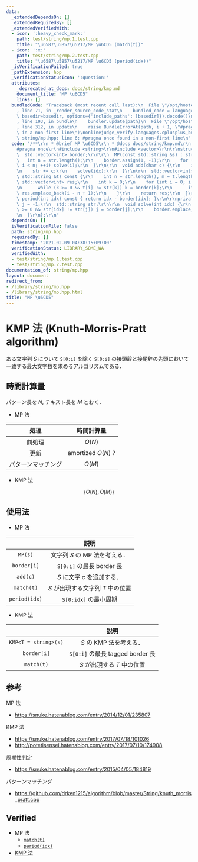 ```yaml
---
data:
  _extendedDependsOn: []
  _extendedRequiredBy: []
  _extendedVerifiedWith:
  - icon: ':heavy_check_mark:'
    path: test/string/mp.1.test.cpp
    title: "\u6587\u5B57\u5217/MP \u6CD5 (match(t))"
  - icon: ':x:'
    path: test/string/mp.2.test.cpp
    title: "\u6587\u5B57\u5217/MP \u6CD5 (period(idx))"
  _isVerificationFailed: true
  _pathExtension: hpp
  _verificationStatusIcon: ':question:'
  attributes:
    _deprecated_at_docs: docs/string/kmp.md
    document_title: "MP \u6CD5"
    links: []
  bundledCode: "Traceback (most recent call last):\n  File \"/opt/hostedtoolcache/Python/3.9.1/x64/lib/python3.9/site-packages/onlinejudge_verify/documentation/build.py\"\
    , line 71, in _render_source_code_stat\n    bundled_code = language.bundle(stat.path,\
    \ basedir=basedir, options={'include_paths': [basedir]}).decode()\n  File \"/opt/hostedtoolcache/Python/3.9.1/x64/lib/python3.9/site-packages/onlinejudge_verify/languages/cplusplus.py\"\
    , line 193, in bundle\n    bundler.update(path)\n  File \"/opt/hostedtoolcache/Python/3.9.1/x64/lib/python3.9/site-packages/onlinejudge_verify/languages/cplusplus_bundle.py\"\
    , line 312, in update\n    raise BundleErrorAt(path, i + 1, \"#pragma once found\
    \ in a non-first line\")\nonlinejudge_verify.languages.cplusplus_bundle.BundleErrorAt:\
    \ string/mp.hpp: line 6: #pragma once found in a non-first line\n"
  code: "/**\r\n * @brief MP \u6CD5\r\n * @docs docs/string/kmp.md\r\n */\r\n\r\n\
    #pragma once\r\n#include <string>\r\n#include <vector>\r\n\r\nstruct MP {\r\n\
    \  std::vector<int> border;\r\n\r\n  MP(const std::string &s) : str(s) {\r\n \
    \   int n = str.length();\r\n    border.assign(1, -1);\r\n    for (int i = 0;\
    \ i < n; ++i) solve(i);\r\n  }\r\n\r\n  void add(char c) {\r\n    int idx = str.length();\r\
    \n    str += c;\r\n    solve(idx);\r\n  }\r\n\r\n  std::vector<int> match(const\
    \ std::string &t) const {\r\n    int n = str.length(), m = t.length();\r\n   \
    \ std::vector<int> res;\r\n    int k = 0;\r\n    for (int i = 0; i < m; ++i) {\r\
    \n      while (k >= 0 && t[i] != str[k]) k = border[k];\r\n      if (++k == n)\
    \ res.emplace_back(i - n + 1);\r\n    }\r\n    return res;\r\n  }\r\n\r\n  int\
    \ period(int idx) const { return idx - border[idx]; }\r\n\r\nprivate:\r\n  int\
    \ j = -1;\r\n  std::string str;\r\n\r\n  void solve(int idx) {\r\n    while (j\
    \ >= 0 && str[idx] != str[j]) j = border[j];\r\n    border.emplace_back(++j);\r\
    \n  }\r\n};\r\n"
  dependsOn: []
  isVerificationFile: false
  path: string/mp.hpp
  requiredBy: []
  timestamp: '2021-02-09 04:38:15+09:00'
  verificationStatus: LIBRARY_SOME_WA
  verifiedWith:
  - test/string/mp.1.test.cpp
  - test/string/mp.2.test.cpp
documentation_of: string/mp.hpp
layout: document
redirect_from:
- /library/string/mp.hpp
- /library/string/mp.hpp.html
title: "MP \u6CD5"
---
```

# KMP 法 (Knuth-Morris-Pratt algorithm)

ある文字列 $S$ について `S[0:i]` を除く `S[0:i]` の接頭辞と接尾辞の先頭において一致する最大文字数を求めるアルゴリズムである．


## 時間計算量

パターン長を $N$, テキスト長を $M$ とおく．

- MP 法

|処理|時間計算量|
|:--:|:--:|
|前処理|$O(N)$|
|更新|$\text{amortized } O(N)$ ?|
|パターンマッチング|$O(M)$|

- KMP 法

$$\langle O(N), O(M) \rangle$$


## 使用法

- MP 法

||説明|
|:--:|:--:|
|`MP(s)`|文字列 $S$ の MP 法を考える．|
|`border[i]`|`S[0:i]` の最長 border 長|
|`add(c)`|$S$ に文字 $c$ を追加する．|
|`match(t)`|$S$ が出現する文字列 $T$ 中の位置|
|`period(idx)`|`S[0:idx]` の最小周期|

- KMP 法

||説明|
|:--:|:--:|
|`KMP<T = string>(s)`|$S$ の KMP 法を考える．|
|`border[i]`|`S[0:i]` の最長 tagged border 長|
|`match(t)`|$S$ が出現する $T$ 中の位置|


## 参考

MP 法
- https://snuke.hatenablog.com/entry/2014/12/01/235807

KMP 法
- https://snuke.hatenablog.com/entry/2017/07/18/101026
- http://potetisensei.hatenablog.com/entry/2017/07/10/174908

周期性判定
- https://snuke.hatenablog.com/entry/2015/04/05/184819

パターンマッチング
- https://github.com/drken1215/algorithm/blob/master/String/knuth_morris_pratt.cpp


## Verified

- MP 法
  - [`match(t)`](https://onlinejudge.u-aizu.ac.jp/solutions/problem/ALDS1_14_B/review/4086469/emthrm/C++14)
  - [`period(idx)`](https://codeforces.com/contest/1138/submission/68089639)
- [KMP 法](https://onlinejudge.u-aizu.ac.jp/solutions/problem/ALDS1_14_B/review/4086467/emthrm/C++14)
